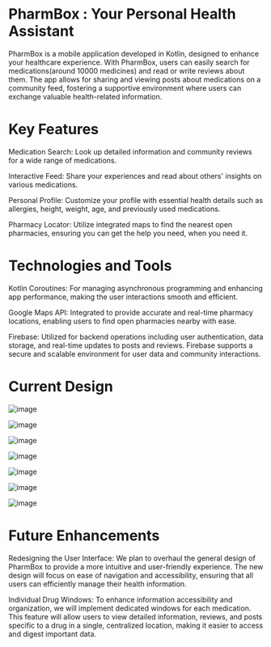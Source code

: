 # PharmBox : Your Personal Health Assistant
PharmBox is a mobile application developed in Kotlin, designed to enhance your healthcare experience. With PharmBox, users can easily search for medications(around 10000 medicines) and read or write reviews about them. The app allows for sharing and viewing posts about medications on a community feed, fostering a supportive environment where users can exchange valuable health-related information.

# Key Features 

Medication Search: Look up detailed information and community reviews for a wide range of medications.

Interactive Feed: Share your experiences and read about others' insights on various medications.

Personal Profile: Customize your profile with essential health details such as allergies, height, weight, age, and previously used medications.

Pharmacy Locator: Utilize integrated maps to find the nearest open pharmacies, ensuring you can get the help you need, when you need it.

# Technologies and Tools

Kotlin Coroutines: For managing asynchronous programming and enhancing app performance, making the user interactions smooth and efficient.

Google Maps API: Integrated to provide accurate and real-time pharmacy locations, enabling users to find open pharmacies nearby with ease.

Firebase: Utilized for backend operations including user authentication, data storage, and real-time updates to posts and reviews. Firebase supports a secure and scalable environment for user data and community interactions.

# Current Design 

![image](https://github.com/ahmetcoko/PharmBox/assets/158578355/69e5dfa1-bbb9-485d-8659-33a05098f1e9)

![image](https://github.com/ahmetcoko/PharmBox/assets/158578355/1b16a841-d9b5-420b-9366-a27a05deafe1)

![image](https://github.com/ahmetcoko/PharmBox/assets/158578355/3f0efbd9-acb5-4f5c-b36b-5d25b188d6bd)

![image](https://github.com/ahmetcoko/PharmBox/assets/158578355/c45615ac-a8c2-428f-97b1-c5ed47b26828)

![image](https://github.com/ahmetcoko/PharmBox/assets/158578355/0d962cf2-4cd0-4f1a-b0ce-c84093209118)

![image](https://github.com/ahmetcoko/PharmBox/assets/158578355/588b5e35-17d2-4033-9ec2-c4df6bd5b3f6)

![image](https://github.com/ahmetcoko/PharmBox/assets/158578355/3e5c1bcc-0407-4c09-aa8c-9e915716c337)

# Future Enhancements

Redesigning the User Interface: We plan to overhaul the general design of PharmBox to provide a more intuitive and user-friendly experience. The new design will focus on ease of navigation and accessibility, ensuring that all users can efficiently manage their health information.

Individual Drug Windows: To enhance information accessibility and organization, we will implement dedicated windows for each medication. This feature will allow users to view detailed information, reviews, and posts specific to a drug in a single, centralized location, making it easier to access and digest important data.
